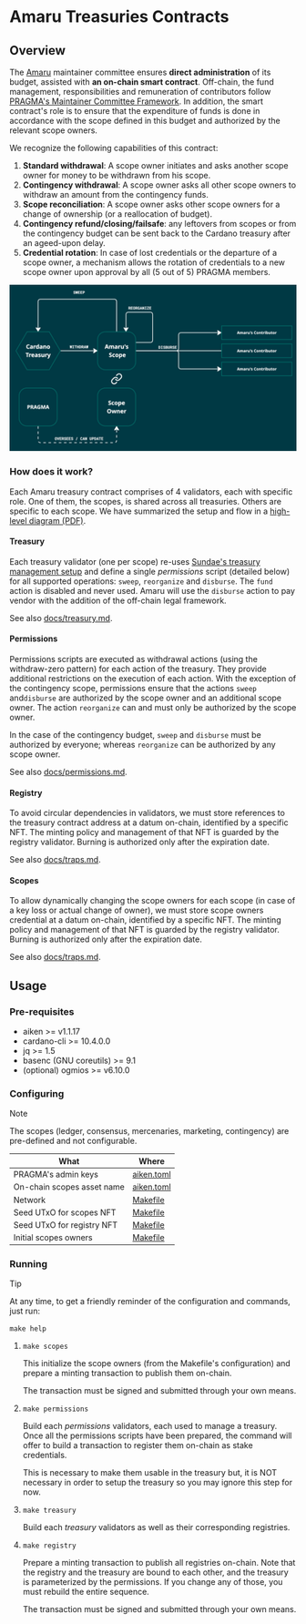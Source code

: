# Amaru Treasuries Contracts

## Overview

The [Amaru](https://github.com/pragma-org/amaru) maintainer committee ensures **direct administration** of its budget, assisted with **an on-chain smart contract**. Off-chain, the fund management, responsibilities and remuneration of contributors follow [PRAGMA's Maintainer Committee Framework](https://ipfs.io/ipfs/bafkreiabxyva5lfm6zztg7tnktxvvbbucljrce7hlrp4p6hropqzfaip3y). In addition, the smart contract's role is to ensure that the expenditure of funds is done in accordance with the scope defined in this budget and authorized by the relevant scope owners.

We recognize the following capabilities of this contract:

1. **Standard withdrawal**: A scope owner initiates and asks another scope owner for money to be withdrawn from his scope.
2. **Contingency withdrawal**: A scope owner asks all other scope owners to withdraw an amount from the contingency funds.
3. **Scope reconciliation**: A scope owner asks other scope owners for a change of ownership (or a reallocation of budget).
4. **Contingency refund/closing/failsafe**: any leftovers from scopes or from the contingency budget can be sent back to the Cardano treasury after an ageed-upon delay.
5. **Credential rotation**: In case of lost credentials or the departure of a scope owner, a mechanism allows the rotation of credentials to a new scope owner upon approval by all (5 out of 5) PRAGMA members.

<picture>
  <source media="(prefers-color-scheme: dark)" srcset=".github/img/treasury-overview-dark.jpg" />
  <source media="(prefers-color-scheme: light)" srcset=".github/img/treasury-overview-light.jpg" />
  <img alt="Overview" src=".github/img/treasury-overview-dark.jpg" />
</picture>

### How does it work?

Each Amaru treasury contract comprises of 4 validators, each with specific role. One of them, the scopes, is shared across all treasuries. Others are specific to each scope. We have summarized the setup and flow in a [high-level diagram (PDF)](./docs/overview.pdf).

#### Treasury

Each treasury validator (one per scope) re-uses [Sundae's treasury management setup](https://github.com/SundaeSwap-finance/treasury-contracts) and define a single _permissions_ script (detailed below) for all supported operations: `sweep`, `reorganize` and `disburse`. The `fund` action is disabled and never used. Amaru will use the `disburse` action to pay vendor with the addition of the off-chain legal framework.

See also [docs/treasury.md](./docs/treasury.md).

#### Permissions

Permissions scripts are executed as withdrawal actions (using the withdraw-zero pattern) for each action of the treasury. They provide additional restrictions on the execution of each action. With the exception of the contingency scope, permissions ensure that the actions `sweep` and`disburse` are authorized by the scope owner and an additional scope owner. The action `reorganize` can and must only be authorized by the scope owner.

In the case of the contingency budget, `sweep` and `disburse` must be authorized by everyone; whereas `reorganize` can be authorized by any scope owner.

See also [docs/permissions.md](./docs/permissions.md).

#### Registry

To avoid circular dependencies in validators, we must store references to the treasury contract address at a datum on-chain, identified by a specific NFT. The minting policy and management of that NFT is guarded by the registry validator. Burning is authorized only after the expiration date.

See also [docs/traps.md](./docs/traps.md).

#### Scopes

To allow dynamically changing the scope owners for each scope (in case of a key loss or actual change of owner), we must store scope owners credential at a datum on-chain, identified by a specific NFT. The minting policy and management of that NFT is guarded by the registry validator. Burning is authorized only after the expiration date.

See also [docs/traps.md](./docs/traps.md).

## Usage

### Pre-requisites

- aiken >= v1.1.17
- cardano-cli >= 10.4.0.0
- jq >= 1.5
- basenc (GNU coreutils) >= 9.1
- (optional) ogmios >= v6.10.0

### Configuring

> [!NOTE]
> The scopes (ledger, consensus, mercenaries, marketing, contingency) are pre-defined and not configurable.

| What                       | Where                              |
| ---                        | ---                                |
| PRAGMA's admin keys        | [aiken.toml](./aiken.toml#L33-L44) |
| On-chain scopes asset name | [aiken.toml](./aiken.toml#L33-L44) |
| Network                    | [Makefile](./Makefile#L3-L27)      |
| Seed UTxO for scopes NFT   | [Makefile](./Makefile#L3-L27)      |
| Seed UTxO for registry NFT | [Makefile](./Makefile#L3-L27)      |
| Initial scopes owners      | [Makefile](./Makefile#L3-L27)      |

### Running

> [!TIP]
>
> At any time, to get a friendly reminder of the configuration and commands, just run:
>
> ```console
> make help
> ```

1. `make scopes`

   This initialize the scope owners (from the Makefile's configuration) and
   prepare a minting transaction to publish them on-chain.

   The transaction must be signed and submitted through your own means.

2. `make permissions`

   Build each _permissions_ validators, each used to manage a treasury. Once
   all the permissions scripts have been prepared, the command will offer to
   build a transaction to register them on-chain as stake credentials.

   This is necessary to make them usable in the treasury but, it is NOT
   necessary in order to setup the treasury so you may ignore this step for
   now.

3. `make treasury`

   Build each _treasury_ validators as well as their corresponding registries.

4. `make registry`

   Prepare a minting transaction to publish all registries on-chain. Note that
   the registry and the treasury are bound to each other, and the treasury is
   parameterized by the permissions. If you change any of those, you must
   rebuild the entire sequence.

   The transaction must be signed and submitted through your own means.
